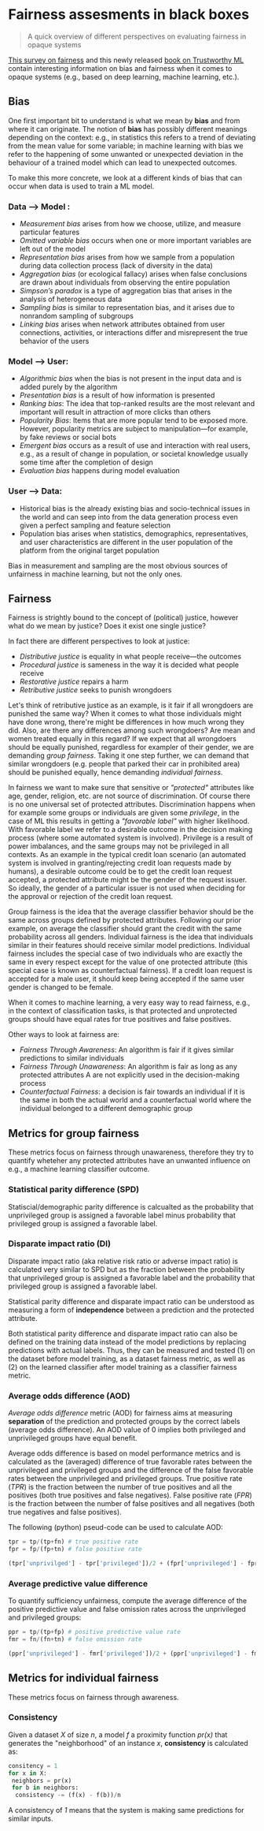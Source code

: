 # Fairness assesments in black boxes
> A quick overview of different perspectives on evaluating fairness in opaque systems

[This survey on fairness](https://arxiv.org/pdf/1908.09635.pdf) and this newly released [book on Trustworthy ML](http://www.trustworthymachinelearning.com/trustworthymachinelearning.pdf) contain interesting information on bias and fairness when it comes to opaque systems (e.g., based on deep learning, machine learning, etc.).

## Bias

One first important bit to understand is what we mean by **bias** and from where it can originate.
The notion of **bias** has possibly different meanings depending on the context: e.g., in statistics this refers to a trend of deviating from the mean value for some variable; in machine learning with bias we refer to the happening of some unwanted or unexpected deviation in the behaviour of a trained model which can lead to unexpected outcomes.

To make this more concrete, we look at a different kinds of bias that can occur when data is used to train a ML model.

### Data --> Model :

  * _Measurement bias_ arises from how we choose, utilize, and measure particular features
  * _Omitted variable bias_ occurs when one or more important variables are left out of the model
  * _Representation bias_ arises from how we sample from a population during data collection process (lack of diversity in the data)
  * _Aggregation bias_ (or ecological fallacy) arises when false conclusions are drawn about individuals from observing the entire population
  * _Simpson’s paradox_ is a type of aggregation bias that arises in the analysis of heterogeneous data
  * _Sampling bias_ is similar to representation bias, and it arises due to nonrandom sampling of subgroups
  * _Linking bias_ arises when network attributes obtained from user connections, activities, or interactions differ and misrepresent the true behavior of the users

### Model --> User:
  * _Algorithmic bias_ when the bias is not present in the input data and is added purely by the algorithm
  * _Presentation bias_ is a result of how information is presented
  * _Ranking bias_: The idea that top-ranked results are the most relevant and important will result in attraction of more clicks than others
  * _Popularity Bias_: Items that are more popular tend to be exposed more. However, popularity metrics are subject to manipulation—for example, by fake reviews or social bots
  * _Emergent bias_ occurs as a result of use and interaction with real users, e.g., as a result of change in population, or societal knowledge usually some time after the completion of design
  * _Evaluation bias_ happens during model evaluation

### User --> Data:
  * Historical bias is the already existing bias and socio-technical issues in the world and can seep into from the data generation process even given a perfect sampling and feature selection
  * Population bias arises when statistics, demographics, representatives, and user characteristics are different in the user population of the platform from the original target population


Bias in measurement and sampling are the most obvious sources of unfairness in machine learning, but not the only ones.

## Fairness

Fairness is strightly bound to the concept of (political) justice, however what do we mean by justice? Does it exist one single justice?

In fact there are different perspectives to look at justice:
 * _Distributive justice_ is equality in what people receive—the outcomes
 * _Procedural justice_ is sameness in the way it is decided what people receive
 * _Restorative justice_ repairs a harm
 * _Retributive justice_ seeks to punish wrongdoers

Let's think of retributive justice as an example, is it fair if all wrongdoers are punished the same way?
When it comes to what those individuals might have done wrong, there're might be differences in how much wrong they did.
Also, are there any differences among such wrongdoers? Are mean and women treated equally in this regard?
If we expect that all wrongdoers should be equally punished, regardless for exampler of their gender, we are demanding _group fairness_.
Taking it one step further, we can demand that similar wrongdoers (e.g. people that parked their car in prohibited area) should be punished equally, hence demanding _individual fairness_.

In fairness we want to make sure that sensitive or _"protected"_ attributes like age, gender, religion, etc. are not source of discrimination. Of course there is no one universal set of protected attributes. Discrimination happens when for example some groups or individuals are given some _privilege_, in the case of ML this results in getting a _"favorable label"_ with higher likelihood.
With favorable label we refer to a desirable outcome in the decision making process (where some automated system is involved).
Privilege is a result of power imbalances, and the same groups may not be privileged in all contexts.
As an example in the typical credit loan scenario (an automated system is involved in granting/rejecting credit loan requests made by humans), a desirable outcome could be to get the credit loan request accepted, a protected attribute might be the gender of the request issuer. So ideally, the gender of a particular issuer is not used when deciding for the approval or rejection of the credit loan request.

Group fairness is the idea that the average classifier behavior should be the same across groups defined by protected attributes. Following our prior example, on average the classifier should grant the credit with the same probability across all genders.
Individual fairness is the idea that individuals similar in their features should receive similar model predictions. 
Individual fairness includes the special case of two individuals who are exactly the same in every respect except for the value of one protected attribute
(this special case is known as counterfactual fairness). If a credit loan request is accepted for a male user, it should keep being accepted if the same user gender is changed to be female. 

When it comes to machine learning, a very easy way to read fairness, e.g., in the context of classification tasks, is that protected and unprotected groups should have equal rates for true positives and false positives.

Other ways to look at fairness are:
 * _Fairness Through Awareness_: An algorithm is fair if it gives similar predictions to similar individuals
 * _Fairness Through Unawareness_: An algorithm is fair as long as any protected attributes A are not explicitly used in the decision-making process
 * _Counterfactual Fairness_: a decision is fair towards an individual if it is the same in both the actual world and a counterfactual world where the individual belonged to a different demographic group

## Metrics for group fairness

These metrics focus on fairness through unawareness, therefore they try to quantify wheteher any protected attributes have an unwanted influence on e.g., a machine learning classifier outcome.

### Statistical parity difference (SPD)

Statiscial/demographic parity difference is calcualted as the probability that unprivileged group is assigned a favorable label minus probability that privileged group is assigned a favorable label.

### Disparate impact ratio (DI)

Disparate impact ratio (aka relative risk ratio or adverse impact ratio) is calculated very similar to SPD but as the fraction between the probability that unprivileged group is assigned a favorable label and the probability that privileged group is assigned a favorable label.

Statistical parity difference and disparate impact ratio can be understood as measuring a form of **independence** between a prediction and the protected attribute.

Both statistical parity difference and disparate impact ratio can also be defined on the training data instead of the model predictions by replacing predictions with actual labels. Thus, they can be measured and tested (1) on the dataset before model training, as a dataset fairness metric, as well as (2) on the learned classifier after model training as a classifier fairness metric.

### Average odds difference (AOD)

_Average odds difference_ metric (AOD) for fairness aims at measuring **separation** of the prediction and protected groups by the correct labels (average odds difference). An AOD value of 0 implies both privileged and unprivileged groups have equal benefit.

Average odds difference is based on model performance metrics and is calculated as the (averaged) difference of true favorable rates between the unprivileged and privileged groups and the difference of the false favorable rates between the unprivileged and privileged groups.
True positive rate (_TPR_) is the fraction between the number of true positives and all the positives (both true positives and false negatives).
False positive rate (_FPR_) is the fraction between the number of false positives and all negatives (both true negatives and false positives).

The following (python) pseud-code can be used to calculate AOD:
```python
tpr = tp/(tp+fn) # true positive rate
fpr = fp/(fp+tn) # false positive rate

(tpr['unprivilged'] - tpr['privileged'])/2 + (fpr['unprivileged'] - fpr['privileged'])/2
```

### Average predictive value difference

To quantify sufficiency unfairness, compute the average difference of the positive predictive value and false omission rates across the unprivileged and privileged groups:

```python
ppr = tp/(tp+fp) # positive predictive value rate
fmr = fn/(fn+tn) # false omission rate

(ppr['unprivileged'] - fmr['privileged'])/2 + (ppr['unprivileged'] - fmr['privileged'])/2
```

## Metrics for individual fairness

These metrics focus on fairness through awareness.

### Consistency 

Given a dataset _X_ of size _n_, a model _f_ a proximity function _pr(x)_ that generates the "neighborhood" of an instance _x_, **consistency** is calculated as:

```python
consitency = 1
for x in X:
 neighbors = pr(x)
 for b in neighbors:
  consistency -= (f(x) - f(b))/n

```
A consistency of _1_ means that the system is making same predictions for similar inputs.

